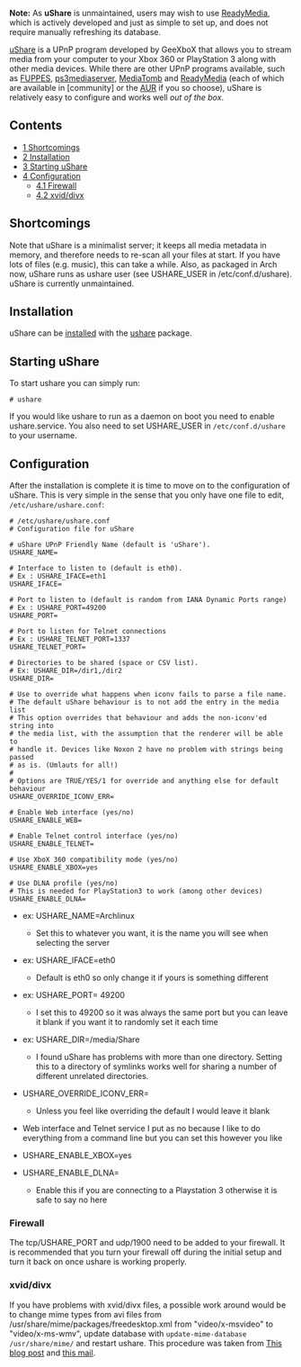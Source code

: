 **Note:** As **uShare** is unmaintained, users may wish to use [ReadyMedia](/index.php/ReadyMedia "ReadyMedia"), which is actively developed and just as simple to set up, and does not require manually refreshing its database.

[uShare](http://ushare.geexbox.org/) is a UPnP program developed by GeeXboX that allows you to stream media from your computer to your Xbox 360 or PlayStation 3 along with other media devices. While there are other UPnP programs available, such as [FUPPES](https://github.com/uvoelkel/fuppes), [ps3mediaserver](https://github.com/ps3mediaserver/ps3mediaserver), [MediaTomb](/index.php/MediaTomb "MediaTomb") and [ReadyMedia](/index.php/ReadyMedia "ReadyMedia") (each of which are available in [community] or the [AUR](/index.php/AUR "AUR") if you so choose), uShare is relatively easy to configure and works well *out of the box*.

## Contents

*   [1 Shortcomings](#Shortcomings)
*   [2 Installation](#Installation)
*   [3 Starting uShare](#Starting_uShare)
*   [4 Configuration](#Configuration)
    *   [4.1 Firewall](#Firewall)
    *   [4.2 xvid/divx](#xvid.2Fdivx)

## Shortcomings

Note that uShare is a minimalist server; it keeps all media metadata in memory, and therefore needs to re-scan all your files at start. If you have lots of files (e.g. music), this can take a while. Also, as packaged in Arch now, uShare runs as ushare user (see USHARE_USER in /etc/conf.d/ushare). uShare is currently unmaintained.

## Installation

uShare can be [installed](/index.php/Pacman "Pacman") with the [ushare](https://aur.archlinux.org/packages/ushare/) package.

## Starting uShare

To start ushare you can simply run:

```
# ushare

```

If you would like ushare to run as a daemon on boot you need to enable ushare.service. You also need to set USHARE_USER in `/etc/conf.d/ushare` to your username.

## Configuration

After the installation is complete it is time to move on to the configuration of uShare. This is very simple in the sense that you only have one file to edit, `/etc/ushare/ushare.conf`:

```
# /etc/ushare/ushare.conf
# Configuration file for uShare

# uShare UPnP Friendly Name (default is 'uShare').
USHARE_NAME=

# Interface to listen to (default is eth0).
# Ex : USHARE_IFACE=eth1
USHARE_IFACE=

# Port to listen to (default is random from IANA Dynamic Ports range)
# Ex : USHARE_PORT=49200
USHARE_PORT=

# Port to listen for Telnet connections
# Ex : USHARE_TELNET_PORT=1337
USHARE_TELNET_PORT=

# Directories to be shared (space or CSV list).
# Ex: USHARE_DIR=/dir1,/dir2
USHARE_DIR=

# Use to override what happens when iconv fails to parse a file name.
# The default uShare behaviour is to not add the entry in the media list
# This option overrides that behaviour and adds the non-iconv'ed string into
# the media list, with the assumption that the renderer will be able to
# handle it. Devices like Noxon 2 have no problem with strings being passed
# as is. (Umlauts for all!)
# 
# Options are TRUE/YES/1 for override and anything else for default behaviour
USHARE_OVERRIDE_ICONV_ERR= 

# Enable Web interface (yes/no)
USHARE_ENABLE_WEB=

# Enable Telnet control interface (yes/no)
USHARE_ENABLE_TELNET=

# Use XboX 360 compatibility mode (yes/no)
USHARE_ENABLE_XBOX=yes

# Use DLNA profile (yes/no)
# This is needed for PlayStation3 to work (among other devices)
USHARE_ENABLE_DLNA=

```

*   ex: USHARE_NAME=Archlinux
    *   Set this to whatever you want, it is the name you will see when selecting the server

*   ex: USHARE_IFACE=eth0
    *   Default is eth0 so only change it if yours is something different

*   ex: USHARE_PORT= 49200
    *   I set this to 49200 so it was always the same port but you can leave it blank if you want it to randomly set it each time

*   ex: USHARE_DIR=/media/Share
    *   I found uShare has problems with more than one directory. Setting this to a directory of symlinks works well for sharing a number of different unrelated directories.

*   USHARE_OVERRIDE_ICONV_ERR=
    *   Unless you feel like overriding the default I would leave it blank

*   Web interface and Telnet service I put as no because I like to do everything from a command line but you can set this however you like

*   USHARE_ENABLE_XBOX=yes

*   USHARE_ENABLE_DLNA=
    *   Enable this if you are connecting to a Playstation 3 otherwise it is safe to say no here

### Firewall

The tcp/USHARE_PORT and udp/1900 need to be added to your firewall. It is recommended that you turn your firewall off during the initial setup and turn it back on once ushare is working properly.

### xvid/divx

If you have problems with xvid/divx files, a possible work around would be to change mime types from avi files from /usr/share/mime/packages/freedesktop.xml from "video/x-msvideo" to "video/x-ms-wmv", update database with `update-mime-database /usr/share/mime/` and restart ushare. This procedure was taken from [This blog post](http://salinasv.blogspot.com/2010/06/stream-divxxvid-from-linux-to-your-xbox.html) and [this mail](https://lists.ubuntu.com/archives/ubuntu-us-nm/2007-December/000368.html).